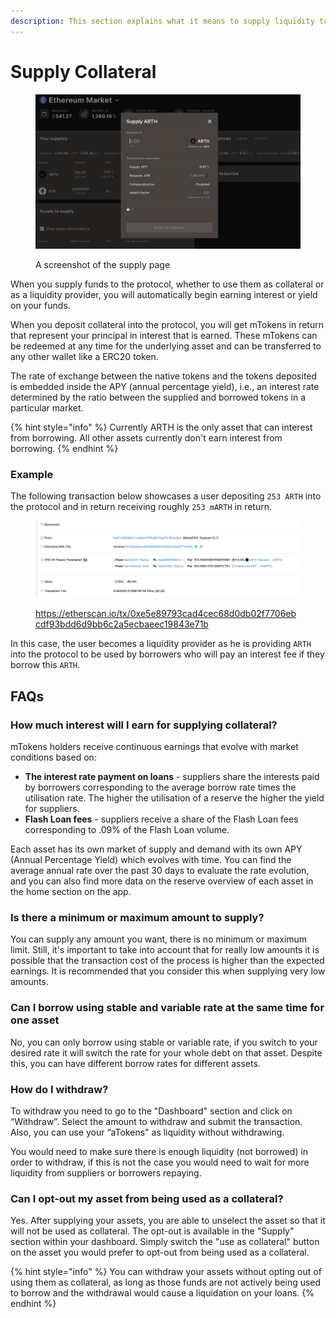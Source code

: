 ```yaml
---
description: This section explains what it means to supply liquidity to MahaLend
---
```


# Supply Collateral

<figure><img src="../.gitbook/assets/image (4) (1).png" alt=""><figcaption><p>A screenshot of the supply page</p></figcaption></figure>

When you supply funds to the protocol, whether to use them as collateral or as a liquidity provider, you will automatically begin earning interest or yield on your funds.

When you deposit collateral into the protocol, you will get mTokens in return that represent your principal in interest that is earned. These mTokens can be redeemed at any time for the underlying asset and can be transferred to any other wallet like a ERC20 token.

The rate of exchange between the native tokens and the tokens deposited is embedded inside the APY (annual percentage yield), i.e., an interest rate determined by the ratio between the supplied and borrowed tokens in a particular market.

{% hint style="info" %}
Currently ARTH is the only asset that can interest from borrowing. All other assets currently don't earn interest from borrowing.
{% endhint %}

### Example

The following transaction below showcases a user depositing `253 ARTH` into the protocol and in return receiving roughly `253 mARTH` in return.

<figure><img src="../.gitbook/assets/image (2) (1).png" alt=""><figcaption><p><a href="https://etherscan.io/tx/0xe5e89793cad4cec68d0db02f7706ebcdf93bdd6d9bb6c2a5ecbaeec19843e71b">https://etherscan.io/tx/0xe5e89793cad4cec68d0db02f7706ebcdf93bdd6d9bb6c2a5ecbaeec19843e71b</a></p></figcaption></figure>

In this case, the user becomes a liquidity provider as he is providing `ARTH` into the protocol to be used by borrowers who will pay an interest fee if they borrow this `ARTH`.

## FAQs

### How much interest will I earn for supplying collateral?

mTokens holders receive continuous earnings that evolve with market conditions based on:

* **The interest rate payment on loans** - suppliers share the interests paid by borrowers corresponding to the average borrow rate times the utilisation rate. The higher the utilisation of a reserve the higher the yield for suppliers.&#x20;
* **Flash Loan fees** - suppliers receive a share of the Flash Loan fees corresponding to .09% of the Flash Loan volume.

Each asset has its own market of supply and demand with its own APY (Annual Percentage Yield) which evolves with time. You can find the average annual rate over the past 30 days to evaluate the rate evolution, and you can also find more data on the reserve overview of each asset in the home section on the app.

### Is there a minimum or maximum amount to supply?

You can supply any amount you want, there is no minimum or maximum limit. Still, it's important to take into account that for really low amounts it is possible that the transaction cost of the process is higher than the expected earnings. It is recommended that you consider this when supplying very low amounts.&#x20;

### Can I borrow using stable and variable rate at the same time for one asset

No, you can only borrow using stable or variable rate, if you switch to your desired rate it will switch the rate for your whole debt on that asset. Despite this, you can have different borrow rates for different assets.

### How do I withdraw?

To withdraw you need to go to the "Dashboard" section and click on “Withdraw”. Select the amount to withdraw and submit the transaction. Also, you can use your “aTokens" as liquidity without withdrawing.

You would need to make sure there is enough liquidity (not borrowed) in order to withdraw, if this is not the case you would need to wait for more liquidity from suppliers or borrowers repaying.&#x20;

### Can I opt-out my asset from being used as a collateral?

Yes. After supplying your assets, you are able to unselect the asset so that it will not be used as collateral. The opt-out is available in the "Supply" section within your dashboard. Simply switch the "use as collateral" button on the asset you would prefer to opt-out from being used as a collateral.&#x20;

{% hint style="info" %}
You can withdraw your assets without opting out of using them as collateral, as long as those funds are not actively being used to borrow and the withdrawal would cause a liquidation on your loans.
{% endhint %}
